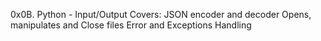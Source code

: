 0x0B. Python - Input/Output
Covers:
	JSON encoder and decoder
	Opens, manipulates and Close files
	Error and Exceptions Handling

